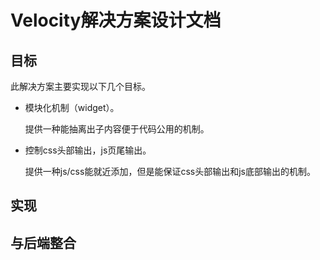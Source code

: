 Velocity解决方案设计文档
=========================

## 目标

此解决方案主要实现以下几个目标。

* 模块化机制（widget）。

  提供一种能抽离出子内容便于代码公用的机制。
* 控制css头部输出，js页尾输出。

  提供一种js/css能就近添加，但是能保证css头部输出和js底部输出的机制。

## 实现


## 与后端整合

